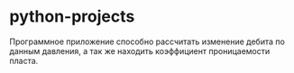# python-projects

Программное приложение способно рассчитать изменение дебита по данным давления, а так же находить коэффициент проницаемости пласта.
